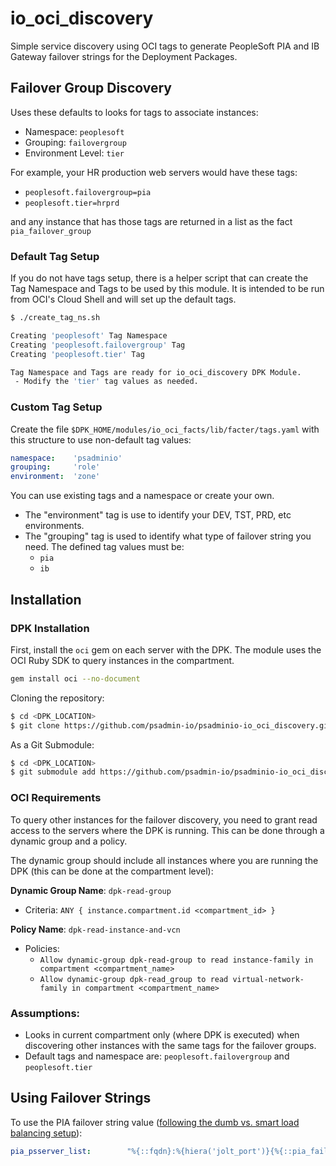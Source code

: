 # io_oci_discovery

Simple service discovery using OCI tags to generate PeopleSoft PIA and IB Gateway failover strings for the Deployment Packages.

## Failover Group Discovery

Uses these defaults to looks for tags to associate instances:

* Namespace: `peoplesoft`
* Grouping: `failovergroup`
* Environment Level: `tier`

For example, your HR production web servers would have these tags:

* `peoplesoft.failovergroup=pia`
* `peoplesoft.tier=hrprd`

and any instance that has those tags are returned in a list as the fact `pia_failover_group`

### Default Tag Setup

If you do not have tags setup, there is a helper script that can create the Tag Namespace and Tags to be used by this module. It is intended to be run from OCI's Cloud Shell and will set up the default tags.

```bash
$ ./create_tag_ns.sh

Creating 'peoplesoft' Tag Namespace
Creating 'peoplesoft.failovergroup' Tag
Creating 'peoplesoft.tier' Tag

Tag Namespace and Tags are ready for io_oci_discovery DPK Module.
 - Modify the 'tier' tag values as needed.
```

### Custom Tag Setup

Create the file `$DPK_HOME/modules/io_oci_facts/lib/facter/tags.yaml` with this structure to use non-default tag values:

```yaml
namespace:    'psadminio'
grouping:     'role'
environment:  'zone'
```

You can use existing tags and a namespace or create your own. 

* The "environment" tag is use to identify your DEV, TST, PRD, etc environments. 
* The "grouping" tag is used to identify what type of failover string you need. The defined tag values must be: 
  * `pia`
  * `ib`

## Installation

### DPK Installation

First, install the `oci` gem on each server with the DPK. The module uses the OCI Ruby SDK to query instances in the compartment.

```bash
gem install oci --no-document
```

Cloning the repository:

```bash
$ cd <DPK_LOCATION>
$ git clone https://github.com/psadmin-io/psadminio-io_oci_discovery.git modules/io_oci_discovery
```

As a Git Submodule:

```bash
$ cd <DPK_LOCATION>
$ git submodule add https://github.com/psadmin-io/psadminio-io_oci_discovery.git modules/io_oci_discovery
```

### OCI Requirements

To query other instances for the failover discovery, you need to grant read access to the servers where the DPK is running. This can be done through a dynamic group and a policy.

The dynamic group should include all instances where you are running the DPK (this can be done at the compartment level):

**Dynamic Group Name**: `dpk-read-group`
  * Criteria: `ANY { instance.compartment.id <compartment_id> }`

**Policy Name**: `dpk-read-instance-and-vcn`
  * Policies:
    * `Allow dynamic-group dpk-read-group to read instance-family in compartment <compartment_name>`
    * `Allow dynamic-group dpk-read_group to read virtual-network-family in compartment <compartment_name>`

### Assumptions:

* Looks in current compartment only (where DPK is executed) when discovering other instances with the same tags for the failover groups.
* Default tags and namespace are: `peoplesoft.failovergroup` and `peoplesoft.tier`

## Using Failover Strings

To use the PIA failover string value ([following the dumb vs. smart load balancing setup](https://psadmin.io/2015/12/01/smart-v-dumb-load-balancing/)):

```yaml
pia_psserver_list:        "%{::fqdn}:%{hiera('jolt_port')}{%{::pia_failover_group}}"
```